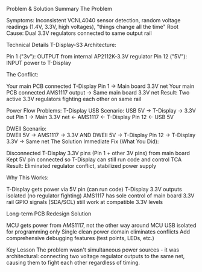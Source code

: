 Problem & Solution Summary
The Problem

Symptoms: Inconsistent VCNL4040 sensor detection, random voltage readings (1.4V, 3.3V, high voltages), "things change all the time"
Root Cause: Dual 3.3V regulators connected to same output rail

Technical Details
T-Display-S3 Architecture:

Pin 1 ("3v"): OUTPUT from internal AP2112K-3.3V regulator
Pin 12 ("5V"): INPUT power to T-Display

The Conflict:

Your main PCB connected T-Display Pin 1 → Main board 3.3V net
Your main PCB connected AMS1117 output → Same main board 3.3V net
Result: Two active 3.3V regulators fighting each other on same rail

Power Flow Problems:
T-Display USB Scenario:
USB 5V → T-Display → 3.3V out Pin 1 → Main 3.3V net ← AMS1117 ← T-Display Pin 12 ← USB 5V

DWEII Scenario:  
DWEII 5V → AMS1117 → 3.3V AND DWEII 5V → T-Display Pin 12 → T-Display 3.3V → Same net
The Solution
Immediate Fix (What You Did):

Disconnected T-Display 3.3V pins (Pin 1 + other 3V pins) from main board
Kept 5V pin connected so T-Display can still run code and control TCA
Result: Eliminated regulator conflict, stabilized power supply

Why This Works:

T-Display gets power via 5V pin (can run code)
T-Display 3.3V outputs isolated (no regulator fighting)
AMS1117 has sole control of main board 3.3V rail
GPIO signals (SDA/SCL) still work at compatible 3.3V levels

Long-term PCB Redesign Solution

MCU gets power from AMS1117, not the other way around
MCU USB isolated for programming only
Single clean power domain eliminates conflicts
Add comprehensive debugging features (test points, LEDs, etc.)

Key Lesson
The problem wasn't simultaneous power sources - it was architectural: connecting two voltage regulator outputs to the same net, causing them to fight each other regardless of timing.